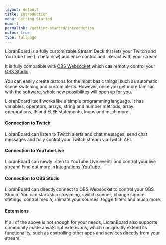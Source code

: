 ```yaml
---
layout: default
title: Introduction
menu: Getting Started
num: 1
permalink: /getting-started/introduction
notoc: true
type: fullpage
---
```


<p class="lb-lead">LioranBoard is a fully customizable Stream Deck that lets your Twitch and YouTube Live (in beta now) audience control and interact with your stream. </p>

It is fully compatible with [OBS Websocket](https://obsproject.com/forum/resources/obs-websocket-remote-control-obs-studio-from-websockets.466/) which can remotly control your [OBS Studio](https://obsproject.com/).

You can easily create buttons for the most basic things, such as automatic scene switching and custom alerts. However, once you get more familiar with the software, whole new possibilites will open up for you. 

LioranBoard itself works like a simple programming language. It has variables, operators, arrays, string and number methods, array operarations, IF and ELSE statements, loops and much more.

#### Connection to Twitch

LioranBoard can listen to Twitch alerts and chat messages, send chat messages and fully control your Twitch stream via Twitch API. 

#### Connection to YouTube Live

LioranBoard can newly listen to YouTube Live events and control your live stream! Find out more in [Integrations-YouTube](https://lioranboard.ca/docs/integrations/youtube/general). 

#### Connection to OBS Studio

LioranBoard can directly connect to OBS Websocket to control your OBS Studio. You can start/stop streaming, switch scenes, change source stetings, control media, animate your sources, toggle filters and much more. 

#### Extensions

If all of the above is not enough for your needs, LioranBoard also supports community made JavaScript extensions, which can greatly extend its functionality, such as controlling other apps and services directly from your stream. 